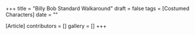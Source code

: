 +++
title = "Billy Bob Standard Walkaround"
draft = false
tags = [Costumed Characters]
date = ""

[Article]
contributors = []
gallery = []
+++